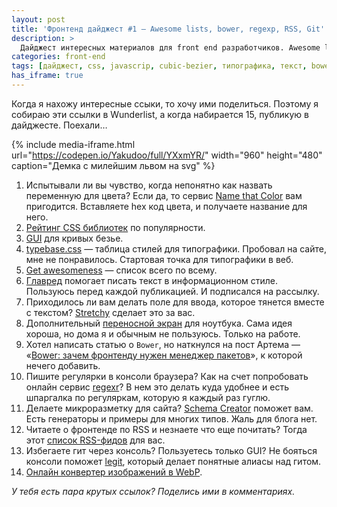 ```yaml
---
layout: post
title: 'Фронтенд дайджест #1 — Awesome lists, bower, regexp, RSS, Git'
description: >
  Дайджест интересных материалов для front end разработчиков. Awesome lists, bower, regexp, RSS, Git…
categories: front-end
tags: [дайджест, css, javascrip, cubic-bezier, типографика, текст, bower, регулярные выражения, микроразметка, rss, git, seo, чеклист]
has_iframe: true
---
```


Когда я нахожу интересные ссыки, то хочу ими поделиться. Поэтому я собираю эти ссылки в Wunderlist, а когда набирается 15, публикую в дайджесте. Поехали…

{%
	include media-iframe.html
	url="https://codepen.io/Yakudoo/full/YXxmYR/"
	width="960"
	height="480"
	caption="Демка с милейшим львом на svg"
%}



1. Испытывали ли вы чувство, когда непонятно как назвать переменную для цвета? Если да, то сервис <a rel="nofollow" href="http://chir.ag/projects/name-that-color/">Name that Color</a> вам пригодится. Вставляете hex код цвета, и получаете название для него.
1. <a rel="nofollow" href="http://cssdb.co">Рейтинг CSS библиотек</a> по популярности.
1. <a rel="nofollow" href="http://cubic-bezier.com">GUI</a> для кривых безье.
1. <a rel="nofollow" href="http://devinhunt.github.io/typebase.css/">typebase.css</a> — таблица стилей для типографики. Пробовал на сайте, мне не понравилось. Стартовая точка для типографики в веб.
1. <a rel="nofollow" href="http://getawesomeness.com/">Get awesomeness</a> — список всего по всему.
1. <a rel="nofollow" href="https://glvrd.ru">Главред</a> помогает писать текст в информационном стиле. Пользуюсь перед каждой публикацией. И подписался на рассылку.
1. Приходилось ли вам делать поле для ввода, которое тянется вместе с текстом? <a rel="nofollow" href="http://leaverou.github.io/stretchy/">Stretchy</a> сделает это за вас.
1. Дополнительный <a rel="nofollow" href="https://lifehacker.ru/2015/07/28/sliden-joy/">переносной экран</a> для ноутбука. Сама идея хороша, но дома я и обычным не пользуюсь. Только на работе.
1. Хотел написать статью о <code>Bower</code>, но наткнулся на пост Артема — «<a rel="nofollow" href="http://nano.sapegin.ru/all/bower">Bower: зачем фронтенду нужен менеджер пакетов</a>», к которой нечего добавить.
1. Пишите регулярки в консоли браузера? Как на счет попробовать онлайн сервис <a rel="nofollow" href="http://regexr.com">regexr</a>? В нем это делать куда удобнее и есть шпаргалка по регуляркам, которую я каждый раз гуглю.
1. Делаете микроразметку для сайта? <a rel="nofollow" href="http://schema-creator.org/">Schema Creator</a> поможет вам. Есть генераторы и примеры для многих типов. Жаль для блога нет.
1. Читаете о фронтенде по RSS и незнаете что еще почитать? Тогда этот <a rel="nofollow" href="http://shustov.su/blog/other/rss-list-for-frontend-developer">список RSS-фидов</a> для вас.
1. Избегаете гит через консоль? Пользуетесь только GUI? Не бояться консоли поможет <a rel="nofollow" href="http://www.git-legit.org">legit</a>, который делает понятные алиасы над гитом.
1. <a rel="nofollow" href="https://i.onthe.io/webp">Онлайн конвертер изображений в WebP</a>.


*У тебя есть пара крутых ссылок? Поделись ими в комментариях.*
